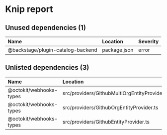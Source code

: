 # Knip report

## Unused dependencies (1)

| Name                              | Location     | Severity |
| :-------------------------------- | :----------- | :------- |
| @backstage/plugin-catalog-backend | package.json | error    |

## Unlisted dependencies (3)

| Name                    | Location                                      | Severity |
| :---------------------- | :-------------------------------------------- | :------- |
| @octokit/webhooks-types | src/providers/GithubMultiOrgEntityProvider.ts | error    |
| @octokit/webhooks-types | src/providers/GithubOrgEntityProvider.ts      | error    |
| @octokit/webhooks-types | src/providers/GithubEntityProvider.ts         | error    |

